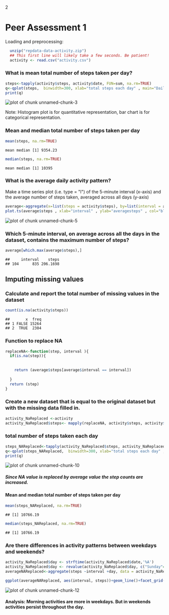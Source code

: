 2
# Peer Assessment 1


Loading and preprocessing:



```r
  unzip("repdata-data-activity.zip")
  ## This first line will likely take a few seconds. Be patient!
  activity <- read.csv("activity.csv")
```

### What is mean total number of steps taken per day?



```r
steps<-tapply(activity$steps, activity$date, FUN=sum, na.rm=TRUE)
q<-qplot(steps,  binwidth=300, xlab="total steps each day" , main="Daily activity steps")
print(q)
```

![plot of chunk unnamed-chunk-3](figure/unnamed-chunk-3-1.png) 

Note: Histogram plot is for quantitative representation, bar chart is for categorical representation.

### Mean and median total number of steps taken per day


```r
mean(steps, na.rm=TRUE)
```

```
mean median [1] 9354.23
```

```r
median(steps, na.rm=TRUE)
```

```
mean median [1] 10395
```
### What is the average daily activity pattern?
  Make a time series plot (i.e. type = "l") of the 5-minute interval (x-axis) 
  and the average number of steps taken, averaged across all days (y-axis)


```r
average<-aggregate(x=list(steps = activity$steps), by=list(interval = activity$interval), FUN=mean, na.rm=TRUE)
plot.ts(average$steps , xlab="interval" , ylab="averagesteps" , col="blue")
```

![plot of chunk unnamed-chunk-5](figure/unnamed-chunk-5-1.png) 

### Which 5-minute interval, on average across all the days in the dataset, contains the maximum number of steps?


```r
average[which.max(average$steps),]
```

```
##     interval    steps
## 104      835 206.1698
```

## Imputing missing values

### Calculate and report the total number of missing values in the dataset 

```r
count(is.na(activity$steps))
```

```
##       x  freq
## 1 FALSE 15264
## 2  TRUE  2304
```
### Function to replace NA

```r
replaceNA<-function(step, interval ){
  if(is.na(step)){
    
    
    return (average$steps[average$interval == interval])
    
  }
  return (step)
}
```

### Create a new dataset that is equal to the original dataset but with the missing data filled in.

```r
activity_NaReplaced <-activity
activity_NaReplaced$steps<- mapply(replaceNA, activity$steps, activity$interval  )
```
### total number of steps taken each day

```r
steps_NAReplaced<-tapply(activity_NaReplaced$steps, activity_NaReplaced$date, FUN=sum, na.rm=TRUE)
q<-qplot(steps_NAReplaced,  binwidth=300, xlab="total steps each day" , main="Daily activity steps NA replaced")
print(q)
```

![plot of chunk unnamed-chunk-10](figure/unnamed-chunk-10-1.png) 
##### Since NA value is replaced by average value the step counts are increased.

#### Mean and median total number of steps taken per day

```r
mean(steps_NAReplaced, na.rm=TRUE)
```

```
## [1] 10766.19
```

```r
median(steps_NAReplaced, na.rm=TRUE)
```

```
## [1] 10766.19
```
### Are there differences in activity patterns between weekdays and weekends?


```r
activity_NaReplaced$day <- strftime(activity_NaReplaced$date,'%A')
activity_NaReplaced$day <- revalue(activity_NaReplaced$day, c("Sunday"="Weekend", "Monday"="Weekday" , "Tuesday" = "Weekday",  "Wednesday"="Weekday" , "Thursday"="Weekday" , "Friday"="Weekday" , "Saturday"="Weekend" ))
averageNAReplaced<-aggregate(steps ~interval +day, data = activity_NaReplaced ,mean)

ggplot(averageNAReplaced, aes(interval, steps))+geom_line()+facet_grid(day ~.)+xlab("Interval")+ylab("Steps")
```

![plot of chunk unnamed-chunk-12](figure/unnamed-chunk-12-1.png) 

#### Analysis: Morning activities are more in weekdays. But in weekends activities persist throughout the day.



